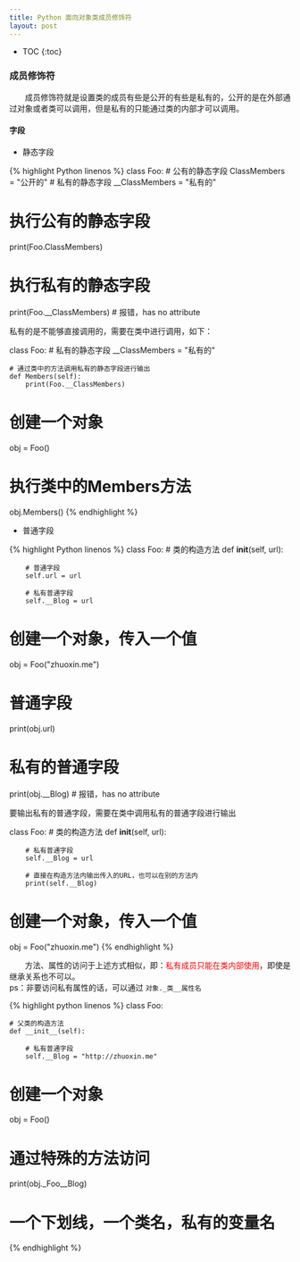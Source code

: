 ```yaml
---
title: Python 面向对象类成员修饰符
layout: post
---
```


* TOC
{:toc}


### 成员修饰符

　　成员修饰符就是设置类的成员有些是公开的有些是私有的，公开的是在外部通过对象或者类可以调用，但是私有的只能通过类的内部才可以调用。  

#### 字段

- 静态字段

{% highlight Python linenos %}
class Foo:
    # 公有的静态字段
    ClassMembers = "公开的"
    # 私有的静态字段
    __ClassMembers = "私有的"

# 执行公有的静态字段
print(Foo.ClassMembers)

# 执行私有的静态字段
print(Foo.__ClassMembers)   # 报错，has no attribute

私有的是不能够直接调用的，需要在类中进行调用，如下：

class Foo:
    # 私有的静态字段
    __ClassMembers = "私有的"

    # 通过类中的方法调用私有的静态字段进行输出
    def Members(self):
        print(Foo.__ClassMembers)

# 创建一个对象
obj = Foo()

# 执行类中的Members方法
obj.Members()
{% endhighlight %}

- 普通字段

{% highlight Python linenos %}
class Foo:
    # 类的构造方法
    def __init__(self, url):

        # 普通字段
        self.url = url

        # 私有普通字段
        self.__Blog = url

# 创建一个对象，传入一个值
obj = Foo("zhuoxin.me")

# 普通字段
print(obj.url)

# 私有的普通字段
print(obj.__Blog)   # 报错，has no attribute

要输出私有的普通字段，需要在类中调用私有的普通字段进行输出

class Foo:
    # 类的构造方法
    def __init__(self, url):

        # 私有普通字段
        self.__Blog = url

        # 直接在构造方法内输出传入的URL，也可以在别的方法内
        print(self.__Blog)

# 创建一个对象，传入一个值
obj = Foo("zhuoxin.me")
{% endhighlight %}

　　方法、属性的访问于上述方式相似，即：<span style="color:red">私有成员只能在类内部使用</span>，即使是继承关系也不可以。  
ps：非要访问私有属性的话，可以通过 `对象._类__属性名`  

{% highlight python linenos %}
class Foo:

    # 父类的构造方法
    def __init__(self):

        # 私有普通字段
        self.__Blog = "http://zhuoxin.me"

# 创建一个对象
obj = Foo()

# 通过特殊的方法访问
print(obj._Foo__Blog)
# 一个下划线，一个类名，私有的变量名
{% endhighlight %}